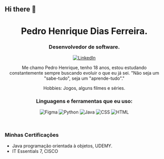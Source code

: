 ## Hi there 👋

<!-- Header -->
<h1 align="center">Pedro Henrique Dias Ferreira. </h1>
<h3 align="center">Desenvolvedor de software.</h3>

<!-- Social icons -->
<p align="center">
  <a href="https://www.linkedin.com/in/pedro-henrique-dias-ferreira-580a5a2a7/" target="_blank">
    <img src="https://img.shields.io/badge/-LinkedIn-0077B5?style=flat-square&logo=Linkedin&logoColor=white" alt="LinkedIn">
  </a>

<p align="center">
  Me chamo Pedro Henrique, tenho 18 anos, estou estudando constantemente sempre buscando evoluir o que eu já sei.
  "Não seja um "sabe-tudo", seja um "aprende-tudo"."
</p>
<p align="center">
Hobbies: Jogos, alguns filmes e séries.

<h3 align="center">Linguagens e ferramentas que eu uso:</h3>
<p align="center">
  <img src="https://img.shields.io/badge/-Figma-F24E1E?logo=figma&logoColor=white&style=flat-square" alt="Figma">
  <img src="https://img.shields.io/badge/-Python-3776AB?logo=python&logoColor=white&style=flat-square" alt="Python">
  <img src="https://img.shields.io/badge/-Java-007396?logo=java&logoColor=white&style=flat-square" alt="Java">
  <img src="https://img.shields.io/badge/-CSS-2965F1?logo=css3&logoColor=white&style=flat-square" alt="CSS">
  <img src="https://img.shields.io/badge/-HTML-E34F26?logo=html5&logoColor=white&style=flat-square" alt="HTML">
</p>

 
<br>

### Minhas Certificações

- Java programação orientada à objetos, UDEMY.
- IT Essentials 7, CISCO
